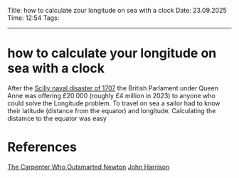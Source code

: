 Title: how to calculate zour longitude on sea with a clock
Date: 23.09.2025
Time: 12:54
Tags: 

---
# how to calculate your longitude on sea with a clock

After the [Scilly naval disaster of 1707](https://en.wikipedia.org/wiki/Scilly_naval_disaster_of_1707 "Scilly naval disaster of 1707") the British Parlament under Queen Anne was offering £20.000 (roughly £4 million in 2023) to anyone who could solve the Longitude problem. 
To travel on sea a sailor had to know their latitude (distance from the equator) and longitude. 
Calculating the distamce to the equator was easy

# References
[The Carpenter Who Outsmarted Newton](https://youtube.com/shorts/MnbZLgjfLhQ?si=oSu6l4QtXl-hIml0)
[John Harrison](https://en.wikipedia.org/wiki/John_Harrison)